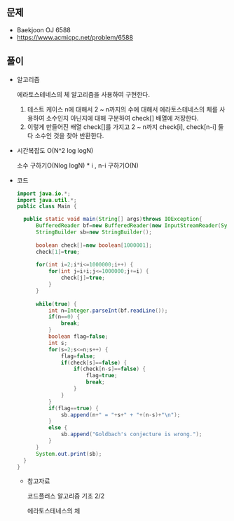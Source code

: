 문제
-----

+ Baekjoon OJ 6588
+ https://www.acmicpc.net/problem/6588

풀이 
------

+ 알고리즘

  에라토스테네스의 체 알고리즘을 사용하여 구현한다.

  1. 테스트 케이스 n에 대해서 2 ~ n까지의 수에 대해서 에라토스테네스의 체를 사용하여 소수인지 아닌지에 대해 구분하여 check[] 배열에 저장한다.  
  2. 이렇게 만들어진 배열 check[]를 가지고 2 ~ n까지 check[i], check[n-i] 둘다 소수인 것을 찾아 반환한다.



+ 시간복잡도 O(N^2 log logN)

  소수 구하기O(Nlog logN) * i , n-i 구하기O(N)



+ 코드

  ``` java
  import java.io.*;
  import java.util.*;
  public class Main {
  
  	public static void main(String[] args)throws IOException{
  		BufferedReader bf=new BufferedReader(new InputStreamReader(System.in));
  		StringBuilder sb=new StringBuilder();
  		
  		boolean check[]=new boolean[1000001];
  		check[1]=true;
  		
  		for(int i=2;i*i<=1000000;i++) {
  			for(int j=i+i;j<=1000000;j+=i) {
  				check[j]=true;
  			}
  		}
  		
  		while(true) {
  			int n=Integer.parseInt(bf.readLine());
  			if(n==0) {
  				break;
  			}
  			boolean flag=false;
  			int s;
  			for(s=2;s<=n;s++) {
  				flag=false;
  				if(check[s]==false) {
  					if(check[n-s]==false) {
  						flag=true;
  						break;
  					}
  				}
  			}
  			if(flag==true) {
  				sb.append(n+" = "+s+" + "+(n-s)+"\n");
  			}
  			else {
  				sb.append("Goldbach's conjecture is wrong.");
  			}
  		}
  		System.out.print(sb);
  	}
  }
  
  ```

  

  + 참고자료

    코드플러스 알고리즘 기초 2/2

    에라토스테네스의 체